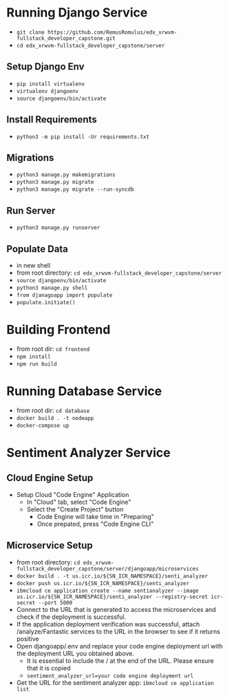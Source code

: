 # Running Django Service
* `git clone https://github.com/RemusRomulus/edx_xrwvm-fullstack_developer_capstone.git`
* `cd edx_xrwvm-fullstack_developer_capstone/server`

## Setup Django Env
* `pip install virtualenv`
* `virtualenv djangoenv`
* `source djangoenv/bin/activate`

## Install Requirements
* `python3 -m pip install -Ur requirements.txt`

## Migrations
* `python3 manage.py makemigrations`
* `python3 manage.py migrate`
* `python3 manage.py migrate --run-syncdb`

## Run Server
* `python3 manage.py runserver`

## Populate Data
* in new shell
* from root directory: `cd edx_xrwvm-fullstack_developer_capstone/server`
* `source djangoenv/bin/activate`
* `python3 manage.py shell`
* `from djanagoapp import populate`
* `populate.initiate()`

# Building Frontend
* from root dir: `cd frontend`
* `npm install`
* `npm run build`

# Running Database Service
* from root dir: `cd database`
* `docker build . -t nodeapp`
* `docker-compose up`

# Sentiment Analyzer Service
## Cloud Engine Setup
* Setup Cloud "Code Engine" Application
  * In "Cloud" tab, select "Code Engine"
  * Select the "Create Project" button
    * Code Engine will take time in "Preparing"
    * Once prepated, press "Code Engine CLI"

## Microservice Setup
* from root directory: `cd edx_xrwvm-fullstack_developer_capstone/server/djangoapp/microservices`
* `docker build . -t us.icr.io/${SN_ICR_NAMESPACE}/senti_analyzer`
* `docker push us.icr.io/${SN_ICR_NAMESPACE}/senti_analyzer`
* `ibmcloud ce application create --name sentianalyzer --image us.icr.io/${SN_ICR_NAMESPACE}/senti_analyzer --registry-secret icr-secret --port 5000`
* Connect to the URL that is generated to access the microservices and check if the deployment is successful.
* If the application deployment verification was successful, attach /analyze/Fantastic services to the URL in the browser to see if it returns positive
* Open djangoapp/.env and replace your code engine deployment url with the deployment URL you obtained above.
  * It is essential to include the / at the end of the URL. Please ensure that it is copied
  * `sentiment_analyzer_url=your code engine deployment url`
* Get the URL for the sentiment analyzer app: `ibmcloud ce application list`